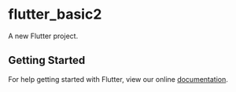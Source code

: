 # flutter_basic2

A new Flutter project.

## Getting Started

For help getting started with Flutter, view our online
[documentation](https://flutter.io/).
